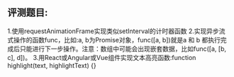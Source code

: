 ## 评测题目: 
1.使用requestAnimationFrame实现类似setInterval的计时器函数
2.实现异步流式操作的函数func，比如:a, b为Promise对象，func([a, b])就是a 和 b 都执行完成后只能进行下一步操作。注意：数组中可能会出现嵌套数据，比如func([a, [b, c], d])。
3.用React或Angular或Vue组件实现文本高亮函数:function highlight(text, highlightText) {}
